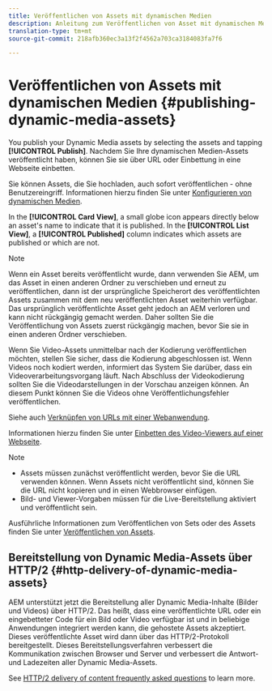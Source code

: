 ```yaml
---
title: Veröffentlichen von Assets mit dynamischen Medien
description: Anleitung zum Veröffentlichen von Asset mit dynamischen Medien
translation-type: tm+mt
source-git-commit: 218afb360ec3a13f2f4562a703ca3184083fa7f6

---
```



# Veröffentlichen von Assets mit dynamischen Medien {#publishing-dynamic-media-assets}

You publish your Dynamic Media assets by selecting the assets and tapping **[!UICONTROL Publish]**. Nachdem Sie Ihre dynamischen Medien-Assets veröffentlicht haben, können Sie sie über URL oder Einbettung in eine Webseite einbetten.

Sie können Assets, die Sie hochladen, auch sofort veröffentlichen - ohne Benutzereingriff. Informationen hierzu finden Sie unter [Konfigurieren von dynamischen Medien](config-dm.md).

In the **[!UICONTROL Card View]**, a small globe icon appears directly below an asset&#39;s name to indicate that it is published. In the **[!UICONTROL List View]**, a **[!UICONTROL Published]** column indicates which assets are published or which are not.

>[!NOTE]
>
>Wenn ein Asset bereits veröffentlicht wurde, dann verwenden Sie AEM, um das Asset in einen anderen Ordner zu verschieben und erneut zu veröffentlichen, dann ist der ursprüngliche Speicherort des veröffentlichten Assets zusammen mit dem neu veröffentlichten Asset weiterhin verfügbar. Das ursprünglich veröffentlichte Asset geht jedoch an AEM verloren und kann nicht rückgängig gemacht werden. Daher sollten Sie die Veröffentlichung von Assets zuerst rückgängig machen, bevor Sie sie in einen anderen Ordner verschieben.

Wenn Sie Video-Assets unmittelbar nach der Kodierung veröffentlichen möchten, stellen Sie sicher, dass die Kodierung abgeschlossen ist. Wenn Videos noch kodiert werden, informiert das System Sie darüber, dass ein Videoverarbeitungsvorgang läuft. Nach Abschluss der Videokodierung sollten Sie die Videodarstellungen in der Vorschau anzeigen können. An diesem Punkt können Sie die Videos ohne Veröffentlichungsfehler veröffentlichen.

Siehe auch [Verknüpfen von URLs mit einer Webanwendung](linking-urls-to-yourwebapplication.md).

Informationen hierzu finden Sie unter [Einbetten des Video-Viewers auf einer Webseite](embed-code.md).

>[!NOTE]
>
>* Assets müssen zunächst veröffentlicht werden, bevor Sie die URL verwenden können. Wenn Assets nicht veröffentlicht sind, können Sie die URL nicht kopieren und in einen Webbrowser einfügen.
>* Bild- und Viewer-Vorgaben müssen für die Live-Bereitstellung aktiviert und veröffentlicht sein.
>



Ausführliche Informationen zum Veröffentlichen von Sets oder des Assets finden Sie unter [Veröffentlichen von Assets](/help/assets/manage-digital-assets.md). 

## Bereitstellung von Dynamic Media-Assets über HTTP/2 {#http-delivery-of-dynamic-media-assets}

AEM unterstützt jetzt die Bereitstellung aller Dynamic Media-Inhalte (Bilder und Videos) über HTTP/2. Das heißt, dass eine veröffentlichte URL oder ein eingebetteter Code für ein Bild oder Video verfügbar ist und in beliebige Anwendungen integriert werden kann, die gehostete Assets akzeptiert. Dieses veröffentlichte Asset wird dann über das HTTP/2-Protokoll bereitgestellt. Dieses Bereitstellungsverfahren verbessert die Kommunikation zwischen Browser und Server und verbessert die Antwort- und Ladezeiten aller Dynamic Media-Assets.

See [HTTP/2 delivery of content frequently asked questions](/help/assets/dynamic-media/http2faq.md) to learn more.
<!--this md file used to reside under sites-administering-->
